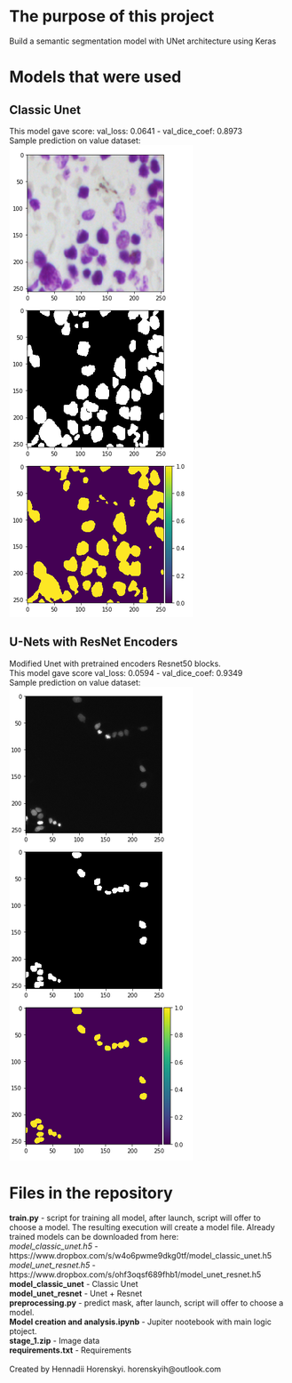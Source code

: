 <h1>The purpose of this project</h1>
Build a semantic segmentation model with UNet architecture using Keras

<h1>Models that were used</h1>
<h2>Classic Unet</h2>
This model gave score: val_loss: 0.0641 - val_dice_coef: 0.8973 </br>
Sample prediction on value dataset: </br>
<img src="https://raw.githubusercontent.com/Tayge/quantum/master/image/sample_pred_classic_unet.png" alt="unet">

<h2>U-Nets with ResNet Encoders</h2>
Modified Unet with pretrained encoders Resnet50 blocks.  </br>
This model gave score val_loss: 0.0594 - val_dice_coef: 0.9349 </br>
Sample prediction on value dataset: </br>
<img src="https://raw.githubusercontent.com/Tayge/quantum/master/image/sample_pred_resnet_unet.png" alt="resnet+unet">


<h1>Files in the repository</h1>
<b>train.py</b> - script for training all model, after launch, script will offer to choose a model. The resulting execution will create a model file. 
Already trained models can be downloaded from here: </br>
  <em>model_classic_unet.h5</em> - https://www.dropbox.com/s/w4o6pwme9dkg0tf/model_classic_unet.h5 </br>
  <em>model_unet_resnet.h5</em> - https://www.dropbox.com/s/ohf3oqsf689fhb1/model_unet_resnet.h5 </br>
<b>model_classic_unet</b> - Classic Unet </br>
<b>model_unet_resnet</b> -  Unet + Resnet </br>
<b>preprocessing.py</b> - predict mask, after launch, script will offer to choose a model. </br>
<b>Model creation and analysis.ipynb</b> - Jupiter nootebook with main logic ptoject. </br>
<b>stage_1.zip</b> - Image data </br>
<b>requirements.txt</b> - Requirements</br>
</br>
Created by Hennadii Horenskyi. horenskyih@outlook.com
